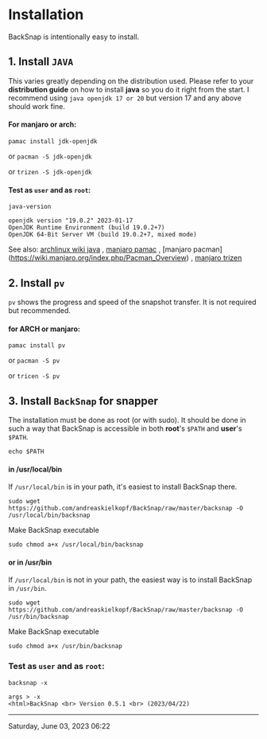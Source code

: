 # Installation
BackSnap is intentionally easy to install.
## 1. Install `JAVA`
This varies greatly depending on the distribution used. Please refer to your **distribution guide** on how to install **java** so you do it right from the start. I recommend using `java openjdk 17 or 20` but version 17 and any above should work fine.
#### For manjaro or arch:
`pamac install jdk-openjdk`

or
`pacman -S jdk-openjdk`

or
`trizen -S jdk-openjdk`
#### Test as `user` and as `root`:
`java-version`
```
openjdk version "19.0.2" 2023-01-17
OpenJDK Runtime Environment (build 19.0.2+7)
OpenJDK 64-Bit Server VM (build 19.0.2+7, mixed mode)
```
See also: [archlinux wiki java](https://wiki.archlinux.org/title/java) , [manjaro pamac](https://wiki.manjaro.org/index.php/Pamac) , [manjaro pacman] (https://wiki.manjaro.org/index.php/Pacman_Overview) , [manjaro trizen](https://wiki.archlinux.de/title/Trizen)

## 2. Install `pv`
`pv` shows the progress and speed of the snapshot transfer. It is not required but recommended.
#### for ARCH or manjaro:
`pamac install pv`

or
`pacman -S pv`

or
`tricen -S pv`

## 3. Install `BackSnap` for snapper
The installation must be done as root (or with sudo). It should be done in such a way that BackSnap is accessible in both **root**'s `$PATH` and **user**'s `$PATH`.

`echo $PATH`
#### in /usr/local/bin
If `/usr/local/bin` is in your path, it's easiest to install BackSnap there.

`sudo wget https://github.com/andreaskielkopf/BackSnap/raw/master/backsnap -O /usr/local/bin/backsnap`

Make BackSnap executable

`sudo chmod a+x /usr/local/bin/backsnap`
#### or in /usr/bin
If `/usr/local/bin` is not in your path, the easiest way is to install BackSnap in `/usr/bin`.

`sudo wget https://github.com/andreaskielkopf/BackSnap/raw/master/backsnap -O /usr/bin/backsnap`

Make BackSnap executable

`sudo chmod a+x /usr/bin/backsnap`
### Test as `user` and as `root`:
`backsnap -x`
```
args > -x
<html>BackSnap <br> Version 0.5.1 <br> (2023/04/22)
```
----
Saturday, June 03, 2023 06:22